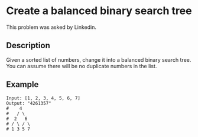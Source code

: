 # Create a balanced binary search tree

This problem was asked by Linkedin.

## Description

Given a sorted list of numbers, change it into a balanced binary search tree. You can assume there will be no duplicate numbers in the list.

## Example
```
Input: [1, 2, 3, 4, 5, 6, 7]
Output: "4261357"
#    4
#   / \
#  2   6
# / \ / \
# 1 3 5 7
```
